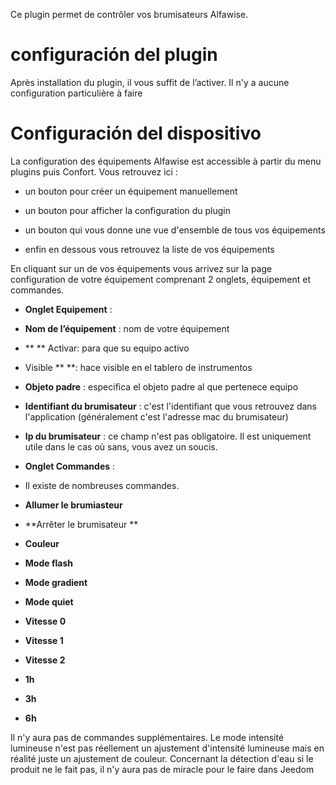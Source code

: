 Ce plugin permet de contrôler vos brumisateurs Alfawise.

configuración del plugin
=======================

Après installation du plugin, il vous suffit de l’activer. Il n'y a aucune configuration particulière à faire

Configuración del dispositivo
=============================

La configuration des équipements Alfawise est accessible à partir du menu
plugins puis Confort. Vous retrouvez ici :

-   un bouton pour créer un équipement manuellement

-   un bouton pour afficher la configuration du plugin

-   un bouton qui vous donne une vue d'ensemble de tous vos équipements

-   enfin en dessous vous retrouvez la liste de vos équipements

En cliquant sur un de vos équipements vous arrivez sur la page
configuration de votre équipement comprenant 2 onglets, équipement et
commandes.

-   **Onglet Equipement** :

-   **Nom de l’équipement** : nom de votre équipement

-   ** ** Activar: para que su equipo activo

-   Visible ** **: hace visible en el tablero de instrumentos

-   **Objeto padre** : especifica el objeto padre al que pertenece
    equipo

-   **Identifiant du brumisateur** : c'est l'identifiant que vous retrouvez dans l'application (généralement c'est l'adresse mac du brumisateur)

-   **Ip du brumisateur** : ce champ n'est pas obligatoire. Il est uniquement utile dans le cas où sans, vous avez un soucis.


-   **Onglet Commandes** :

-   Il existe de nombreuses commandes.

-   **Allumer le brumiasteur**

-   **Arrêter le brumisateur **

-   **Couleur**

-   **Mode flash**

-   **Mode gradient**

-   **Mode quiet**

-   **Vitesse 0**

-   **Vitesse 1**

-   **Vitesse 2**

-   **1h**

-   **3h**

-   **6h**


Il n'y aura pas de commandes supplémentaires. Le mode intensité lumineuse n'est pas réellement un ajustement d'intensité lumineuse mais en réalité juste un ajustement de couleur. Concernant la détection d'eau si le produit ne le fait pas,
il n'y aura pas de miracle pour le faire dans Jeedom
